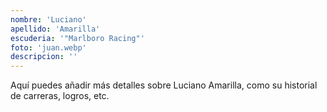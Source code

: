 ```yaml
---
nombre: 'Luciano'
apellido: 'Amarilla'
escuderia: '"Marlboro Racing"'
foto: 'juan.webp'
descripcion: ''
---
```


Aquí puedes añadir más detalles sobre Luciano Amarilla, como su historial de carreras, logros, etc.
